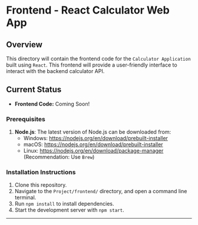 # Frontend - React Calculator Web App

## Overview
This directory will contain the frontend code for the `Calculator Application` built using `React`. This frontend will provide a user-friendly interface to interact with the backend calculator API.

## Current Status
- **Frontend Code:** Coming Soon!

### Prerequisites
1. **Node.js**: The latest version of Node.js can be downloaded from:
   - Windows: https://nodejs.org/en/download/prebuilt-installer
   - macOS: https://nodejs.org/en/download/prebuilt-installer
   - Linux: https://nodejs.org/en/download/package-manager (Recommendation: Use `Brew`)

### Installation Instructions
1. Clone this repository.
2. Navigate to the `Project/frontend/` directory, and open a command line terminal.
3. Run `npm install` to install dependencies.
4. Start the development server with `npm start`.

---
